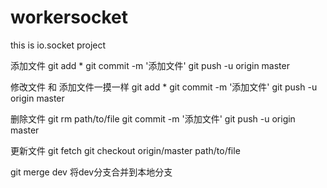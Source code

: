# workersocket
this is io.socket project

添加文件
git add *
git commit -m '添加文件'
git push -u origin master


修改文件 和 添加文件一摸一样
git add *
git commit -m '添加文件'
git push -u origin master

删除文件
git rm path/to/file
git commit -m '添加文件'
git push -u origin master

更新文件
git fetch
git checkout origin/master path/to/file

git merge dev 将dev分支合并到本地分支
